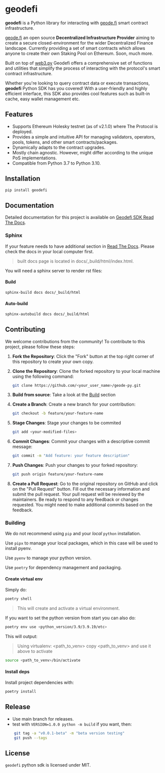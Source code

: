 # geodefi

**geodefi**  is a Python library for interacting with [geode.fi](https://www.geode.fi) smart contract infrastructure.

[geode.fi](https://www.geode.fi) an open source **Decentralized Infrastructure Provider** aiming to create a secure closed-environment for the wider Decentralized Finance landscape.
Currently providing a set of smart contracts which allows anyone to create their own Staking Pool on Ethereum.
Soon, much more.

Built on top of [web3.py](https://web3py.readthedocs.io/en/stable) Geodefi offers a comprehensive set of functions and utilities that simplify the process of interacting with the protocol's smart contract infrastructure.

Whether you're looking to query contract data or execute transactions, **geodefi** Python SDK has you covered! With a user-friendly and highly efficient interface, this SDK also provides cool features such as built-in cache, easy wallet management etc.

## Features

- Supports Ethereum Holesky testnet (as of v2.1.0) where The Protocol is deployed.
- Provides a simple and intuitive API for managing validators, operators, pools, tokens, and other smart contracts/packages.
- Dynamically adapts to the contract upgrades.
- Mostly chain agnostic. However, might differ according to the unique PoS implementations.
- Compatible from Python 3.7 to Python 3.10.

## Installation

```sh
pip install geodefi
```

## Documentation

Detailed documentation for this project is available on [Geodefi SDK Read The Docs](https://sdk.geode.fi).

### Sphinx

If your feature needs to have additional section in [Read The Docs](https://sdk.geode.fi). Please check the docs in your local computer first.

> built docs page is located in docs/_build/html/index.html.

You will need a sphinx server to render rst files:

#### **Build**

```bash
sphinx-build docs docs/_build/html
```

#### **Auto-build**

```bash
sphinx-autobuild docs docs/_build/html
```

## Contributing

We welcome contributions from the community! To contribute to this project, please follow these steps:

1. **Fork the Repository**: Click the "Fork" button at the top right corner of this repository to create your own copy.

2. **Clone the Repository**: Clone the forked repository to your local machine using the following command:

   ```bash
   git clone https://github.com/<your_user_name>/geode-py.git
    ```

3. **Build from source**:
   Take a look at the [Build](#building) section

4. **Create a Branch**: Create a new branch for your contribution:

    ```bash
    git checkout -b feature/your-feature-name
    ```

5. **Stage Changes**: Stage your changes to be commited

    ```bash
    git add <your-modified-files>
    ```

6. **Commit Changes**: Commit your changes with a descriptive commit message:

    ```bash
    git commit -m "Add feature: your feature description"
    ```

7. **Push Changes**: Push your changes to your forked repository:

    ```bash
    git push origin feature/your-feature-name
    ```

8. **Create a Pull Request**: Go to the original repository on GitHub and click on the "Pull Request" button. Fill out the necessary information and submit the pull request. Your pull request will be reviewed by the maintainers. Be ready to respond to any feedback or changes requested. You might need to make additional commits based on the feedback.

### Building

We do not recommend using `pip` and your *local* `python` installation.

Use `pipx` to manage your local packages, which in this case will be used to install pyenv.

Use `pyenv` to manage your python version.

Use `poetry` for dependency management and packaging.

#### Create virtual env

Simply do:

```bash
poetry shell
```

> This will create and activate a virtual environment.

If you want to set the python version from start you can also do:

```bash
poetry env use <python_version/3.9/3.9.19/etc>
```

This will output:

> Using virtualenv: <path_to_venv>
> copy <path_to_venv> and use it above to activate

```bash
source <path_to_venv>/bin/activate
```

#### Install deps

Install project dependencies with:

```bash
poetry install
```

## Release

- Use main branch for releases.
- test with ``VERSION=1.0.0 python -m build`` if you want, then:

``` bash
    git tag -a "v0.0.1-beta" -m "beta version testing"
    git push --tags
```

## License

`geodefi` python sdk is licensed under MIT.
